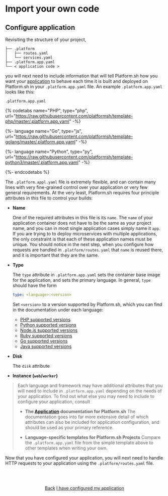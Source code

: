 # Import your own code

## Configure application

Revisiting the structure of your project,
    
```.
├── .platform
│   ├── routes.yaml
│   └── services.yaml
├── .platform.app.yaml
└── < application code >
```

you will next need to include information that will tell Platform.sh how you want your [application](/configuration/app-containers.md) to behave each time it is built and deployed on Platform.sh in your `.platform.app.yaml` file. An example `.platform.app.yaml` looks like this:

`.platform.app.yaml`

{% codetabs name="PHP", type="php", url="https://raw.githubusercontent.com/platformsh/template-php/master/.platform.app.yaml" -%}

{%- language name="Go", type="js", url="https://raw.githubusercontent.com/platformsh/template-golang/master/.platform.app.yaml" -%}

{%- language name="Python", type="py", url="https://raw.githubusercontent.com/platformsh/template-python3/master/.platform.app.yaml" -%}

{%- endcodetabs %}


The `.platform.appl.yaml` file is extremely flexible, and can contain many lines with very fine-grained control over your application or very few general requirements. At the very least, Platform.sh requires four principle attributes in this file to control your builds:

* **Name**

  One of the required attributes in this file is its `name`. The `name` of your application container does not have to be the same as your project name, and you can in most single application cases simply name it `app`. If you are trying to to deploy microservices with multiple applications, the only constraint is that each of these application names must be unique. You should notice in the next step, when you configure how requests are handled in `.platform/routes.yaml` that `name` is reused there, and it is important that they are the same.

* **Type**

  The `type` attribute in `.platform.app.yaml` sets the container base image for the application, and sets the primary language. In general, `type` should have the form
  
  ```yaml
  type: <language>:<version>
  ```

  Set `<version>` to a version supported by Platform.sh, which you can find in the documentation under each language:
  
  * [PHP supported versions](/languages/php.md#supported-versions)
  * [Python supported versions](/languages/python.md#supported-versions)
  * [Node.js supported versions](/languages/nodejs.md#supported-versions)
  * [Ruby supported versions](/languages/ruby.md#supported-versions)
  * [Go supported versions](/languages/go.md#supported-versions)
  * [Java supported versions](/languages/java.md#supported-versions)

* **Disk**

  The `disk` attribute
  
* **Instance (`web`/`worker`)**
  
> Each language and framework may have additional attributes that you will need to include in `.platform.app.yaml` depending on the needs of your application. To find out what else you may need to include to configure your application, consult
> 
> * **The [Application](/configuration/app-containers.md) documentation for Platform.sh**
>    The documentation goes into far more extensive detail of which attributes can also be included for application configuration, and should be used as your primary reference.
>    
> * **Language-specific templates for Platform.sh Projects** 
>    Compare the `.platform.app.yaml` file from the simple template above to other templates when writing your own.

Now that you have configured your application, you will next need to handle HTTP requests to your application using the `.platform/routes.yaml` file.

<html>
<head>
<link rel="stylesheet" href="/styles/styles.css">
</head>
<body>

<br/><br/>

<center>

<a href="/gettingstarted/own-code/step-6.html" class="buttongen small">Back</a>
<a href="/gettingstarted/own-code/step-8.html" class="buttongen small">I have configured my application</a>

</center>

<br/><br/>

</body>
</html>

